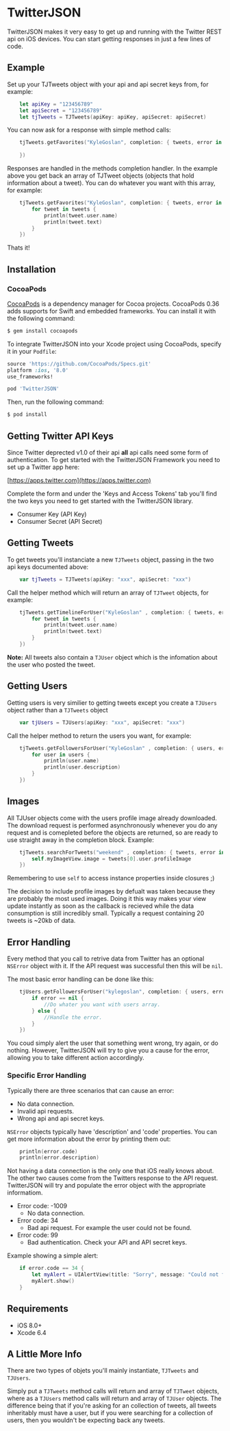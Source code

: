 # TwitterJSON

TwitterJSON makes it very easy to get up and running with the Twitter REST api on iOS devices. 
You can start getting responses in just a few lines of code.

## Example

Set up your TJTweets object with your api and api secret keys from, for example:

```swift
	let apiKey = "123456789"
    let apiSecret = "123456789"
    let tjTweets = TJTweets(apiKey: apiKey, apiSecret: apiSecret)
``` 

You can now ask for a response with simple method calls:

```swift
	tjTweets.getFavorites("KyleGoslan", completion: { tweets, error in
    
    })
```

Responses are handled in the methods completion handler. In the example above you get back an array of TJTweet objects (objects that hold information about a tweet). You can do whatever you want with this array, for example: 

```swift
	tjTweets.getFavorites("KyleGoslan", completion: { tweets, error in
        for tweet in tweets {
            println(tweet.user.name)
            println(tweet.text)
        }
    })
```

Thats it!

## Installation

### CocoaPods

[CocoaPods](http://cocoapods.org) is a dependency manager for Cocoa projects. CocoaPods 0.36 adds   supports for Swift and embedded frameworks. You can install it with the following command:

```bash
$ gem install cocoapods
```

To integrate TwitterJSON into your Xcode project using CocoaPods, specify it in your `Podfile`:

```ruby
source 'https://github.com/CocoaPods/Specs.git'
platform :ios, '8.0'
use_frameworks!

pod 'TwitterJSON'
```

Then, run the following command:

```bash
$ pod install
```
## Getting Twitter API Keys

Since Twitter deprected v1.0 of their api **all** api calls need some form of authentication. To get 
started with the TwitterJSON Framework you need to set up a Twitter app here:

[https://apps.twitter.com](https://apps.twitter.com)

Complete the form and under the 'Keys and Access Tokens' tab you'll find the two keys you need to
get started with the TwitterJSON library. 

* Consumer Key (API Key)
* Consumer Secret (API Secret)

## Getting Tweets

To get tweets you'll instanciate a new `TJTweets` object, passing in the two api keys documented above:

```swift
    var tjTweets = TJTweets(apiKey: "xxx", apiSecret: "xxx")
```

Call the helper method which will return an array of `TJTweet` objects, for example:

```swift 
    tjTweets.getTimelineForUser("KyleGoslan" , completion: { tweets, error in
        for tweet in tweets {
            println(tweet.user.name)
            println(tweet.text)
        }
    })
```

**Note:** All tweets also contain a `TJUser` object which is 
the infomation about the user who posted the tweet. 

## Getting Users

Getting users is very similier to getting tweets except you create a `TJUsers` object rather than a `TJTweets` object 

```swift
    var tjUsers = TJUsers(apiKey: "xxx", apiSecret: "xxx")
```

Call the helper method to return the users you want, for example:

```swift 
    tjTweets.getFollowersForUser("KyleGoslan" , completion: { users, error in
        for user in users {
            println(user.name)
            println(user.description)
        }
    })
```

## Images 
    
All TJUser objects come with the users profile image already downloaded. The download request is performed asynchronously whenever you do any request and is comepleted before the objects are returned, so are ready to use straight away in the completion block. Example:

```swift 
    tjTweets.searchForTweets("weekend" , completion: { tweets, error in
        self.myImageView.image = tweets[0].user.profileImage
    })
```
Remembering to use `self` to access instance properties inside closures ;) 

The decision to include profile images by defualt was taken because they are probably the most used images. Doing it this way makes your view update instantly as soon as the callback is recieved while the data consumption is still incredibly small. Typically a request containing 20 tweets is ~20kb of data. 

## Error Handling

Every method that you call to retrive data from Twitter has an optional `NSError` object with it. If the API request was successful then this will be `nil`. 

The most basic error handling can be done like this: 

```swift
    tjUsers.getFollowersForUser("kylegoslan", completion: { users, error in
        if error == nil {
            //Do whater you want with users array. 
        } else {
            //Handle the error.
        }
    })
```

You coud simply alert the user that something went wrong, try again, or do nothing. However, TwitterJSON will try to give you a cause for the error, allowing you to take different action accordingly.

### Specific Error Handling

Typically there are three scenarios that can cause an error:

- No data connection.
- Invalid api requests.
- Wrong api and api secret keys. 

`NSError` objects typically have 'description' and 'code' properties. You can get more information about the error by printing them out: 

```swift 
    println(error.code)
    println(error.description)
```

Not having a data connection is the only one that iOS really knows about. The other two causes come from the Twitters response to the API request. TwitterJSON will try and populate the error object with the appropriate informatiom. 

- Error code: -1009
    - No data connection.
- Error code: 34
    - Bad api request. For example the user could not be found. 
- Error code: 99
    - Bad authentication. Check your API and API secret keys. 

Example showing a simple alert:
```swift
    if error.code == 34 {
        let myAlert = UIAlertView(title: "Sorry", message: "Could not find user.", delegate: nil, cancelButtonTitle: "Dismiss")
        myAlert.show()
    }
```

## Requirements

- iOS 8.0+
- Xcode 6.4

## A Little More Info

There are two types of objets you'll mainly instantiate, `TJTweets` and `TJUsers`.

Simply put a `TJTweets` method calls will return and array of `TJTweet` objects, where as a `TJUsers` method calls will 
return and array of `TJUser` objects. The difference being that if you're asking for an collection of tweets, all tweets inheritably must have a user, but if you were searching for a collection of users, then you wouldn't be expecting back any tweets.  
